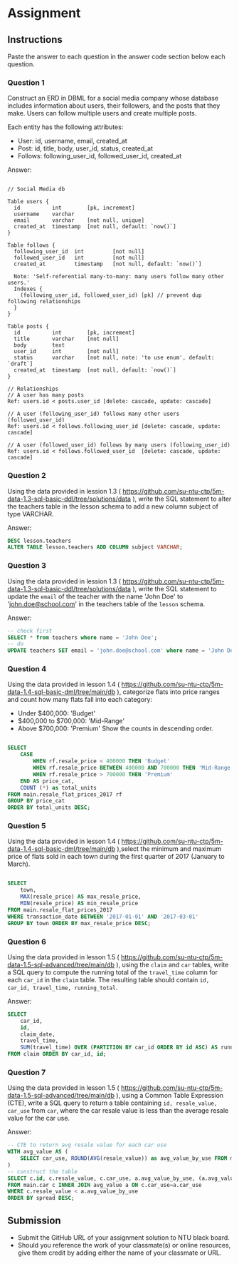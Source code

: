 # Assignment

## Instructions

Paste the answer to each question in the answer code section below each question.

### Question 1

Construct an ERD in DBML for a social media company whose database includes information about users, their followers, and the posts that they make. Users can follow multiple users and create multiple posts.

Each entity has the following attributes:

- User: id, username, email, created_at
- Post: id, title, body, user_id, status, created_at
- Follows: following_user_id, followed_user_id, created_at

Answer:

```dbml

// Social Media db

Table users {
  id          int        [pk, increment]
  username    varchar
  email       varchar    [not null, unique]
  created_at  timestamp  [not null, default: `now()`]
}

Table follows {
  following_user_id  int         [not null]
  followed_user_id   int         [not null]
  created_at         timestamp   [not null, default: `now()`]

  Note: 'Self-referential many-to-many: many users follow many other users.'
  Indexes {
    (following_user_id, followed_user_id) [pk] // prevent dup following relationships
  }
}

Table posts {
  id          int        [pk, increment]
  title       varchar    [not null]
  body        text
  user_id     int        [not null]
  status      varchar    [not null, note: 'to use enum', default: `draft`]
  created_at  timestamp  [not null, default: `now()`]
}

// Relationships
// A user has many posts
Ref: users.id < posts.user_id [delete: cascade, update: cascade]

// A user (following_user_id) follows many other users (followed_user_id)
Ref: users.id < follows.following_user_id [delete: cascade, update: cascade]

// A user (followed_user_id) follows by many users (following_user_id)
Ref: users.id < follows.followed_user_id  [delete: cascade, update: cascade]

```
### Question 2

Using the data provided in lession 1.3 ( https://github.com/su-ntu-ctp/5m-data-1.3-sql-basic-ddl/tree/solutions/data ), write the SQL statement to alter the teachers table in the lesson schema to add a new column subject of type VARCHAR.

Answer:

```sql
DESC lesson.teachers
ALTER TABLE lesson.teachers ADD COLUMN subject VARCHAR;
```

### Question 3

Using the data provided in lession 1.3 ( https://github.com/su-ntu-ctp/5m-data-1.3-sql-basic-ddl/tree/solutions/data ), write the SQL statement to update the `email` of the teacher with the name 'John Doe' to 'john.doe@school.com' in the teachers table of the `lesson` schema.

Answer:

```sql
-- check first
SELECT * from teachers where name = 'John Doe';
-- do
UPDATE teachers SET email = 'john.doe@school.com' where name = 'John Doe';

```
### Question 4

Using the data provided in lesson 1.4 ( https://github.com/su-ntu-ctp/5m-data-1.4-sql-basic-dml/tree/main/db ), categorize flats into price ranges and count how many flats fall into each category:

- Under $400,000: 'Budget'
- $400,000 to $700,000: 'Mid-Range'
- Above $700,000: 'Premium'
  Show the counts in descending order.

```sql

SELECT
	CASE
		WHEN rf.resale_price < 400000 THEN 'Budget'
		WHEN rf.resale_price BETWEEN 400000 AND 700000 THEN 'Mid-Range'
		WHEN rf.resale_price > 700000 THEN 'Premium'
	END AS price_cat,
	COUNT (*) as total_units
FROM main.resale_flat_prices_2017 rf
GROUP BY price_cat
ORDER BY total_units DESC;

```

### Question 5

Using the data provided in lesson 1.4 ( https://github.com/su-ntu-ctp/5m-data-1.4-sql-basic-dml/tree/main/db ),select the minimum and maximum price of flats sold in each town during the first quarter of 2017 (January to March).

```sql

SELECT 
	town, 
	MAX(resale_price) AS max_resale_price, 
	MIN(resale_price) AS min_resale_price
FROM main.resale_flat_prices_2017 
WHERE transaction_date BETWEEN '2017-01-01' AND '2017-03-01' 
GROUP BY town ORDER BY max_resale_price DESC;
```
### Question 6

Using the data provided in lesson 1.5 ( https://github.com/su-ntu-ctp/5m-data-1.5-sql-advanced/tree/main/db ), using the `claim` and `car` tables, write a SQL query to compute the running total of the `travel_time` column for each `car_id` in the `claim` table. The resulting table should contain `id, car_id, travel_time, running_total`.

Answer:

```sql
SELECT 
	car_id, 
	id, 
	claim_date, 
	travel_time, 
	SUM(travel_time) OVER (PARTITION BY car_id ORDER BY id ASC) AS running_total 
FROM claim ORDER BY car_id, id;

```

### Question 7

Using the data provided in lesson 1.5 ( https://github.com/su-ntu-ctp/5m-data-1.5-sql-advanced/tree/main/db ), using a Common Table Expression (CTE), write a SQL query to return a table containing `id, resale_value, car_use` from `car`, where the car resale value is less than the average resale value for the car use.

Answer:

```sql
-- CTE to return avg resale value for each car use
WITH avg_value AS (
	SELECT car_use, ROUND(AVG(resale_value)) as avg_value_by_use FROM main.car GROUP BY car_use
)
-- construct the table
SELECT c.id, c.resale_value, c.car_use, a.avg_value_by_use, (a.avg_value_by_use - c.resale_value) AS spread
FROM main.car c INNER JOIN avg_value a ON c.car_use=a.car_use 
WHERE c.resale_value < a.avg_value_by_use
ORDER BY spread DESC;

```

## Submission

- Submit the GitHub URL of your assignment solution to NTU black board.
- Should you reference the work of your classmate(s) or online resources, give them credit by adding either the name of your classmate or URL.
